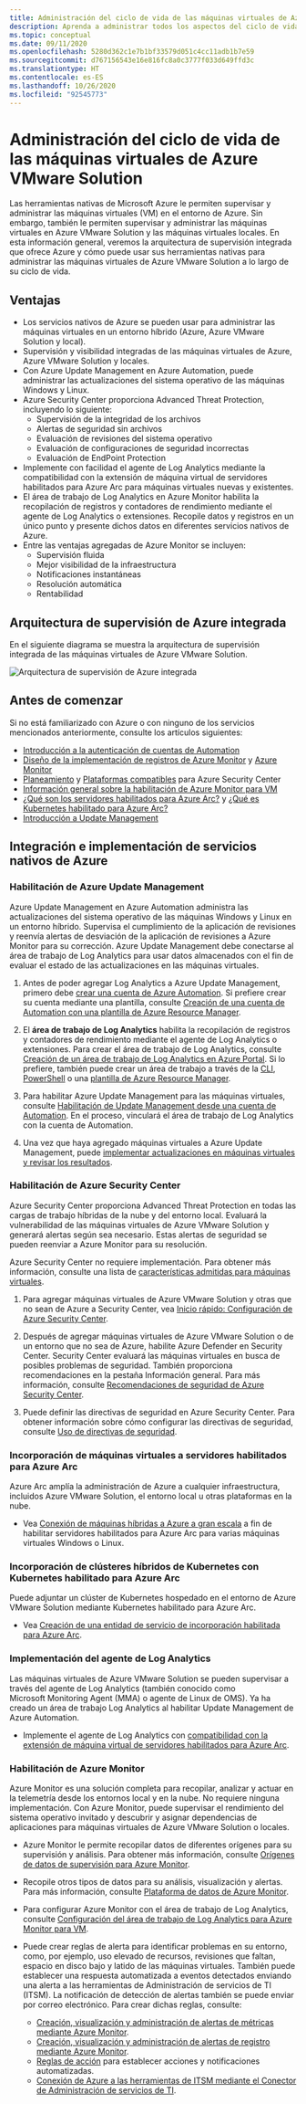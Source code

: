 ```yaml
---
title: Administración del ciclo de vida de las máquinas virtuales de Azure VMware Solution
description: Aprenda a administrar todos los aspectos del ciclo de vida de las máquinas virtuales de Azure VMware Solution con herramientas nativas de Microsoft Azure.
ms.topic: conceptual
ms.date: 09/11/2020
ms.openlocfilehash: 5280d362c1e7b1bf33579d051c4cc11adb1b7e59
ms.sourcegitcommit: d767156543e16e816fc8a0c3777f033d649ffd3c
ms.translationtype: HT
ms.contentlocale: es-ES
ms.lasthandoff: 10/26/2020
ms.locfileid: "92545773"
---
```

# <a name="lifecycle-management-of-azure-vmware-solution-vms"></a>Administración del ciclo de vida de las máquinas virtuales de Azure VMware Solution

Las herramientas nativas de Microsoft Azure le permiten supervisar y administrar las máquinas virtuales (VM) en el entorno de Azure. Sin embargo, también le permiten supervisar y administrar las máquinas virtuales en Azure VMware Solution y las máquinas virtuales locales. En esta información general, veremos la arquitectura de supervisión integrada que ofrece Azure y cómo puede usar sus herramientas nativas para administrar las máquinas virtuales de Azure VMware Solution a lo largo de su ciclo de vida.

## <a name="benefits"></a>Ventajas

- Los servicios nativos de Azure se pueden usar para administrar las máquinas virtuales en un entorno híbrido (Azure, Azure VMware Solution y local).
- Supervisión y visibilidad integradas de las máquinas virtuales de Azure, Azure VMware Solution y locales.
- Con Azure Update Management en Azure Automation, puede administrar las actualizaciones del sistema operativo de las máquinas Windows y Linux. 
- Azure Security Center proporciona Advanced Threat Protection, incluyendo lo siguiente:
    - Supervisión de la integridad de los archivos
    - Alertas de seguridad sin archivos
    - Evaluación de revisiones del sistema operativo
    - Evaluación de configuraciones de seguridad incorrectas
    - Evaluación de EndPoint Protection 
- Implemente con facilidad el agente de Log Analytics mediante la compatibilidad con la extensión de máquina virtual de servidores habilitados para Azure Arc para máquinas virtuales nuevas y existentes. 
- El área de trabajo de Log Analytics en Azure Monitor habilita la recopilación de registros y contadores de rendimiento mediante el agente de Log Analytics o extensiones. Recopile datos y registros en un único punto y presente dichos datos en diferentes servicios nativos de Azure. 
- Entre las ventajas agregadas de Azure Monitor se incluyen: 
    - Supervisión fluida 
    - Mejor visibilidad de la infraestructura 
    - Notificaciones instantáneas 
    - Resolución automática 
    - Rentabilidad 

## <a name="integrated-azure-monitoring-architecture"></a>Arquitectura de supervisión de Azure integrada

En el siguiente diagrama se muestra la arquitectura de supervisión integrada de las máquinas virtuales de Azure VMware Solution.

![Arquitectura de supervisión de Azure integrada](media/lifecycle-management-azure-vmware-solutions-virtual-machines/integrated-azure-monitoring-architecture.png)

## <a name="before-you-start"></a>Antes de comenzar

Si no está familiarizado con Azure o con ninguno de los servicios mencionados anteriormente, consulte los artículos siguientes:

- [Introducción a la autenticación de cuentas de Automation](../automation/automation-security-overview.md)
- [Diseño de la implementación de registros de Azure Monitor](../azure-monitor/platform/design-logs-deployment.md) y [Azure Monitor](../azure-monitor/overview.md)
- [Planeamiento](../security-center/security-center-planning-and-operations-guide.md) y [Plataformas compatibles](../security-center/security-center-os-coverage.md) para Azure Security Center
- [Información general sobre la habilitación de Azure Monitor para VM](../azure-monitor/insights/vminsights-enable-overview.md)
- [¿Qué son los servidores habilitados para Azure Arc?](../azure-arc/servers/overview.md) y [¿Qué es Kubernetes habilitado para Azure Arc?](../azure-arc/kubernetes/overview.md)
- [Introducción a Update Management](../automation/update-management/overview.md)

## <a name="integrating-and-deploying-azure-native-services"></a>Integración e implementación de servicios nativos de Azure

### <a name="enable-azure-update-management"></a>Habilitación de Azure Update Management

Azure Update Management en Azure Automation administra las actualizaciones del sistema operativo de las máquinas Windows y Linux en un entorno híbrido. Supervisa el cumplimiento de la aplicación de revisiones y reenvía alertas de desviación de la aplicación de revisiones a Azure Monitor para su corrección. Azure Update Management debe conectarse al área de trabajo de Log Analytics para usar datos almacenados con el fin de evaluar el estado de las actualizaciones en las máquinas virtuales.

1.  Antes de poder agregar Log Analytics a Azure Update Management, primero debe [crear una cuenta de Azure Automation](../automation/automation-create-standalone-account.md). Si prefiere crear su cuenta mediante una plantilla, consulte [Creación de una cuenta de Automation con una plantilla de Azure Resource Manager](../automation/quickstart-create-automation-account-template.md).

2. El **área de trabajo de Log Analytics** habilita la recopilación de registros y contadores de rendimiento mediante el agente de Log Analytics o extensiones. Para crear el área de trabajo de Log Analytics, consulte [Creación de un área de trabajo de Log Analytics en Azure Portal](../azure-monitor/learn/quick-create-workspace.md). Si lo prefiere, también puede crear un área de trabajo a través de la [CLI](../azure-monitor/learn/quick-create-workspace-cli.md), [PowerShell](../azure-monitor/platform/powershell-workspace-configuration.md) o una [plantilla de Azure Resource Manager](../azure-monitor/samples/resource-manager-workspace.md).

3. Para habilitar Azure Update Management para las máquinas virtuales, consulte [Habilitación de Update Management desde una cuenta de Automation](../automation/update-management/update-mgmt-enable-automation-account.md). En el proceso, vinculará el área de trabajo de Log Analytics con la cuenta de Automation. 
 
4. Una vez que haya agregado máquinas virtuales a Azure Update Management, puede [implementar actualizaciones en máquinas virtuales y revisar los resultados](../automation/update-management/deploy-updates.md). 

### <a name="enable-azure-security-center"></a>Habilitación de Azure Security Center

Azure Security Center proporciona Advanced Threat Protection en todas las cargas de trabajo híbridas de la nube y del entorno local. Evaluará la vulnerabilidad de las máquinas virtuales de Azure VMware Solution y generará alertas según sea necesario. Estas alertas de seguridad se pueden reenviar a Azure Monitor para su resolución.

Azure Security Center no requiere implementación. Para obtener más información, consulte una lista de [características admitidas para máquinas virtuales](../security-center/security-center-services.md).

1. Para agregar máquinas virtuales de Azure VMware Solution y otras que no sean de Azure a Security Center, vea [Inicio rápido: Configuración de Azure Security Center](../security-center/security-center-get-started.md). 

2. Después de agregar máquinas virtuales de Azure VMware Solution o de un entorno que no sea de Azure, habilite Azure Defender en Security Center. Security Center evaluará las máquinas virtuales en busca de posibles problemas de seguridad. También proporciona recomendaciones en la pestaña Información general. Para más información, consulte [Recomendaciones de seguridad de Azure Security Center](../security-center/security-center-recommendations.md).

3. Puede definir las directivas de seguridad en Azure Security Center. Para obtener información sobre cómo configurar las directivas de seguridad, consulte [Uso de directivas de seguridad](../security-center/tutorial-security-policy.md).

### <a name="onboard-vms-to-azure-arc-enabled-servers"></a>Incorporación de máquinas virtuales a servidores habilitados para Azure Arc

Azure Arc amplía la administración de Azure a cualquier infraestructura, incluidos Azure VMware Solution, el entorno local u otras plataformas en la nube.

- Vea [Conexión de máquinas híbridas a Azure a gran escala](../azure-arc/servers/onboard-service-principal.md) a fin de habilitar servidores habilitados para Azure Arc para varias máquinas virtuales Windows o Linux.

### <a name="onboard-hybrid-kubernetes-clusters-with-arc-enabled-kubernetes"></a>Incorporación de clústeres híbridos de Kubernetes con Kubernetes habilitado para Azure Arc

Puede adjuntar un clúster de Kubernetes hospedado en el entorno de Azure VMware Solution mediante Kubernetes habilitado para Azure Arc. 

- Vea [Creación de una entidad de servicio de incorporación habilitada para Azure Arc](../azure-arc/kubernetes/create-onboarding-service-principal.md).

### <a name="deploy-the-log-analytics-agent"></a>Implementación del agente de Log Analytics

Las máquinas virtuales de Azure VMware Solution se pueden supervisar a través del agente de Log Analytics (también conocido como Microsoft Monitoring Agent (MMA) o agente de Linux de OMS). Ya ha creado un área de trabajo Log Analytics al habilitar Update Management de Azure Automation.

- Implemente el agente de Log Analytics con [compatibilidad con la extensión de máquina virtual de servidores habilitados para Azure Arc](../azure-arc/servers/manage-vm-extensions.md).

### <a name="enable-azure-monitor"></a>Habilitación de Azure Monitor

Azure Monitor es una solución completa para recopilar, analizar y actuar en la telemetría desde los entornos local y en la nube. No requiere ninguna implementación. Con Azure Monitor, puede supervisar el rendimiento del sistema operativo invitado y descubrir y asignar dependencias de aplicaciones para máquinas virtuales de Azure VMware Solution o locales.

- Azure Monitor le permite recopilar datos de diferentes orígenes para su supervisión y análisis. Para obtener más información, consulte [Orígenes de datos de supervisión para Azure Monitor](../azure-monitor/platform/data-sources.md).

- Recopile otros tipos de datos para su análisis, visualización y alertas. Para más información, consulte [Plataforma de datos de Azure Monitor](../azure-monitor/platform/data-platform.md).

- Para configurar Azure Monitor con el área de trabajo de Log Analytics, consulte [Configuración del área de trabajo de Log Analytics para Azure Monitor para VM](../azure-monitor/insights/vminsights-configure-workspace.md).

- Puede crear reglas de alerta para identificar problemas en su entorno, como, por ejemplo, uso elevado de recursos, revisiones que faltan, espacio en disco bajo y latido de las máquinas virtuales. También puede establecer una respuesta automatizada a eventos detectados enviando una alerta a las herramientas de Administración de servicios de TI (ITSM). La notificación de detección de alertas también se puede enviar por correo electrónico. Para crear dichas reglas, consulte:
    - [Creación, visualización y administración de alertas de métricas mediante Azure Monitor](../azure-monitor/platform/alerts-metric.md).
    - [Creación, visualización y administración de alertas de registro mediante Azure Monitor](../azure-monitor/platform/alerts-log.md).
    - [Reglas de acción](../azure-monitor/platform/alerts-action-rules.md) para establecer acciones y notificaciones automatizadas.
    - [Conexión de Azure a las herramientas de ITSM mediante el Conector de Administración de servicios de TI](../azure-monitor/platform/itsmc-overview.md).
